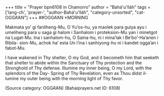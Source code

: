 +++
title = "Prayer bpn6108 in Chamorro"
author = "Bahá'u'lláh"
tags = ['lang-ch', 'prayer-', "author-Bahá'u'lláh", "category-unsorted", "cat-OGGA’AN"]
+++
##OGGA’AN
*MORNING

Makmata yo’ gi fanliheng-Mu, O Yu’os-hu, ya maolek para guiya ayu i umeliheng para u saga gi halom i Sanhalom i proteksion-Mu yan i minetgot na Lugat-Mu. Ina i sanhalom-hu, O Saina-hu, ni i mina’lak i Be’bo’-Ha’anen i Ribila- sion-Mu, achok ha’ esta Un i’ina i sanhiyong-hu ni i kandet ogga’an i fabot-Mu.

I have wakened in Thy shelter, O my God, and it becometh him that seeketh that shelter to abide within the Sanctuary of Thy protection and the Stronghold of Thy defense. Illumine my inner being, O my Lord, with the splendors of the Day- Spring of Thy Revelation, even as Thou didst il- lumine my outer being with the morning light of Thy favor.

(Source category: OGGA’AN)
(Bahaiprayers.net ID: 6108)
